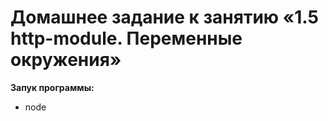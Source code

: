 # Домашнее задание к занятию «1.5 http-module. Переменные окружения»

**Запук программы:**
* node <script> <command> [option]
* Например: node app weather --city="Saint Petersburg";
* Если команда не введена, выводится напоминание ввести нужную команду.
* API ключ находится в файле config.js

**Вывод результатов:**
* Результат запроса в виде названия города и текущей температуры выводится в консоль.
